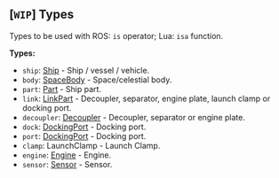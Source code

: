 ## \[`WIP`\] Types

Types to be used with ROS: `is` operator; Lua: `isa` function.


**Types:**
- `ship`: [Ship](../API/Ship.md) - Ship / vessel / vehicle.
- `body`: [SpaceBody](../API/SpaceBody.md) - Space/celestial body.
- `part`: [Part](../Parts/PartBase.md) - Ship part.
- `link`: [LinkPart](../Parts/LinkPart.md) - Decoupler, separator, engine plate, launch clamp or docking port.
- `decoupler`: [Decoupler](../Parts/Decoupler.md) - Decoupler, separator or engine plate.
- `dock`: [DockingPort](../Parts/DockingPort.md) - Docking port.
- `port`: [DockingPort](../Parts/DockingPort.md) - Docking port.
- `clamp`: LaunchClamp - Launch Clamp.
- `engine`: [Engine](../Parts/Engine.md) - Engine.
- `sensor`: [Sensor](../Parts/Sensor.md) - Sensor.
